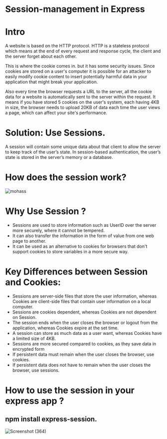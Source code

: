 # Session-management in Express

# Intro 

A website is based on the HTTP protocol. HTTP is a stateless protocol which means at the end of every request and response cycle, the client and the server forget about each other. 

This is where the cookie comes in. but it has some security issues. Since cookies are stored on a user's computer it is possible for an attacker to easily modify cookie content to insert potentially harmful data in your application that might break your application.

Also every time the browser requests a URL to the server, all the cookie data for a website is automatically sent to the server within the request. 
It means if you have stored 5 cookies on the user's system, each having 4KB in size, the browser needs to upload 20KB of data each time the user views a page, which can affect your site's performance.

# Solution: Use Sessions.

 A session will contain some unique data about that client to allow the server to keep track of the user’s state. In session-based authentication, the user’s state is stored in the server’s memory or a database.

# How does the session work? 
![mohass](https://user-images.githubusercontent.com/94321523/187168770-967c4465-c2d4-4343-95d5-bfe97c9b3c83.png)



# Why Use Session ?
-	Sessions are used to store information such as UserID over the server more securely, where it cannot be tempered.
-	It can also transfer the information in the form of value from one web page to another.
-	It can be used as an alternative to cookies for browsers that don't support cookies to store variables in a more secure way.


# Key Differences between Session and Cookies: 
-	Sessions are server-side files that store the user information, whereas Cookies are client-side files that contain user information on a local computer.
-	Sessions are cookies dependent, whereas Cookies are not dependent on Session.
-	The session ends when the user closes the browser or logout from the application, whereas Cookies expire at the set time.
-	A session can store as much data as a user want, whereas Cookies have a limited size of 4KB.
-	Sessions are more secured compared to cookies, as they save data in encrypted form
-	If persistent data must remain when the user closes the browser, use cookies.
-	If persistent data does not have to remain when the user closes the browser, use sessions.




# How to use the session in your express app ?
## npm install express-session.


![Screenshot (364)](https://user-images.githubusercontent.com/94321523/187096466-4d984213-a396-4997-9015-9129fcc4817a.png)
